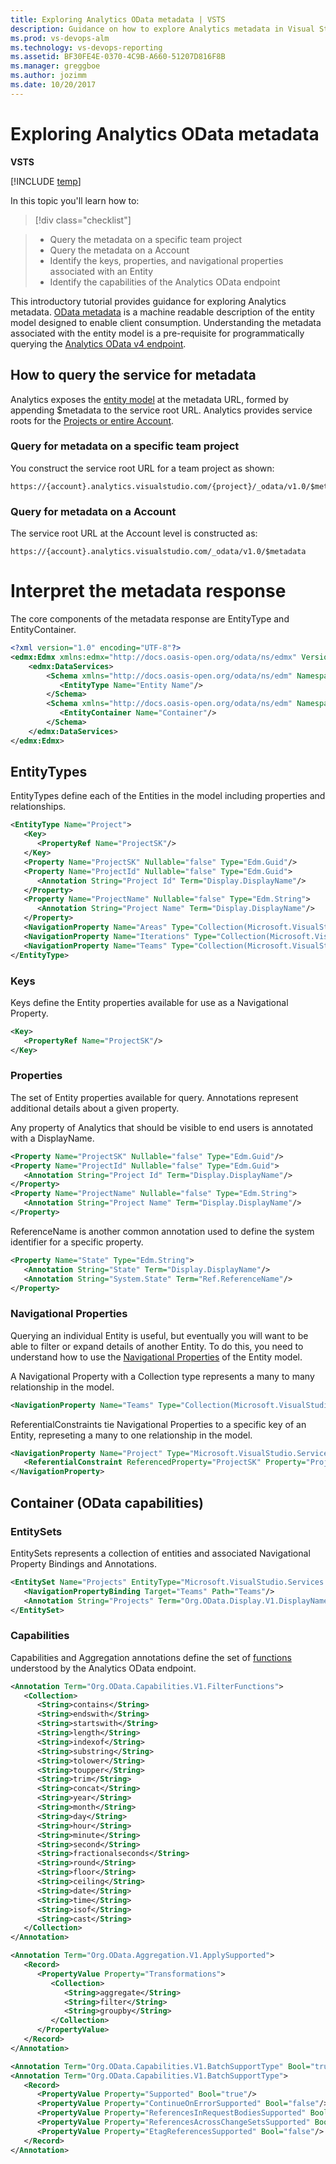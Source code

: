```yaml
---
title: Exploring Analytics OData metadata | VSTS  
description: Guidance on how to explore Analytics metadata in Visual Studio Team Services (VSTS). 
ms.prod: vs-devops-alm
ms.technology: vs-devops-reporting
ms.assetid: BF30FE4E-0370-4C9B-A660-51207D816F8B
ms.manager: greggboe
ms.author: jozimm
ms.date: 10/20/2017
---
```


# Exploring Analytics OData metadata

**VSTS**

[!INCLUDE [temp](../_shared/analytics-preview.md)]

In this topic you'll learn how to:
>[!div class="checklist"]

>* Query the metadata on a specific team project
>* Query the metadata on a Account
>* Identify the keys, properties, and navigational properties associated with an Entity
>* Identify the capabilities of the Analytics OData endpoint

This introductory tutorial provides guidance for exploring Analytics metadata.  [OData metadata](http://docs.oasis-open.org/odata/odata/v4.0/errata03/os/complete/part3-csdl/odata-v4.0-errata03-os-part3-csdl-complete.html#_Toc453752662) is a machine readable description of the entity model designed to enable client consumption. Understanding the metadata associated with the entity model is a pre-requisite for programmatically querying the [Analytics OData v4 endpoint](data-model-analytics-service.md).

## How to query the service for metadata
Analytics exposes the [entity model](http://docs.oasis-open.org/odata/odata/v4.0/errata03/os/complete/part3-csdl/odata-v4.0-errata03-os-part3-csdl-complete.html#_Toc453752500) at the metadata URL, formed by appending $metadata to the service root URL. Analytics provides service roots for the [Projects or entire Account](account-scoped-queries.md).


### Query for metadata on a specific team project
You construct the service root URL for a team project as shown:

```
https://{account}.analytics.visualstudio.com/{project}/_odata/v1.0/$metadata
```


### Query for metadata on a Account
The service root URL at the Account level is constructed as:

```
https://{account}.analytics.visualstudio.com/_odata/v1.0/$metadata
```

# Interpret the metadata response
The core components of the metadata response are EntityType and EntityContainer.

```XML
<?xml version="1.0" encoding="UTF-8"?>
<edmx:Edmx xmlns:edmx="http://docs.oasis-open.org/odata/ns/edmx" Version="4.0">
    <edmx:DataServices>
        <Schema xmlns="http://docs.oasis-open.org/odata/ns/edm" Namespace="Microsoft.VisualStudio.Services.Analytics.Model">
           <EntityType Name="Entity Name"/>
        </Schema>
        <Schema xmlns="http://docs.oasis-open.org/odata/ns/edm" Namespace="Default">
           <EntityContainer Name="Container"/>
        </Schema>
    </edmx:DataServices>
</edmx:Edmx>
```

## EntityTypes
EntityTypes define each of the Entities in the model including properties and relationships. 

```XML
<EntityType Name="Project">
   <Key>
      <PropertyRef Name="ProjectSK"/>
   </Key>
   <Property Name="ProjectSK" Nullable="false" Type="Edm.Guid"/>
   <Property Name="ProjectId" Nullable="false" Type="Edm.Guid">
      <Annotation String="Project Id" Term="Display.DisplayName"/>
   </Property>
   <Property Name="ProjectName" Nullable="false" Type="Edm.String">
      <Annotation String="Project Name" Term="Display.DisplayName"/>
   </Property>
   <NavigationProperty Name="Areas" Type="Collection(Microsoft.VisualStudio.Services.Analytics.Model.Area)"/>
   <NavigationProperty Name="Iterations" Type="Collection(Microsoft.VisualStudio.Services.Analytics.Model.Iteration)"/>
   <NavigationProperty Name="Teams" Type="Collection(Microsoft.VisualStudio.Services.Analytics.Model.Team)"/>
</EntityType>
```

### Keys
Keys define the Entity properties available for use as a Navigational Property.

```XML
<Key>
   <PropertyRef Name="ProjectSK"/>
</Key>
```

### Properties
The set of Entity properties available for query. Annotations represent additional details about a given property. 

Any property of Analytics that should be visible to end users is annotated with a DisplayName.

```XML
<Property Name="ProjectSK" Nullable="false" Type="Edm.Guid"/>
<Property Name="ProjectId" Nullable="false" Type="Edm.Guid">
   <Annotation String="Project Id" Term="Display.DisplayName"/>
</Property>
<Property Name="ProjectName" Nullable="false" Type="Edm.String">
   <Annotation String="Project Name" Term="Display.DisplayName"/>
</Property>
```

ReferenceName is another common annotation used to define the system identifier for a specific property.

```XML
<Property Name="State" Type="Edm.String">
   <Annotation String="State" Term="Display.DisplayName"/>
   <Annotation String="System.State" Term="Ref.ReferenceName"/>
</Property>
```

### Navigational Properties
Querying an individual Entity is useful, but eventually you will want to be able to filter or expand details of another Entity. To do this, you need to understand how to use the [Navigational Properties](data-model-analytics-service.md) of the Entity model. 

A Navigational Property with a Collection type represents a many to many relationship in the model.

```XML
<NavigationProperty Name="Teams" Type="Collection(Microsoft.VisualStudio.Services.Analytics.Model.Team)"/>
```

ReferentialConstraints tie Navigational Properties to a specific key of an Entity, represeting a many to one relationship in the model.

```XML
<NavigationProperty Name="Project" Type="Microsoft.VisualStudio.Services.Analytics.Model.Project">
   <ReferentialConstraint ReferencedProperty="ProjectSK" Property="ProjectSK"/>
</NavigationProperty>
```

## Container (OData capabilities)

### EntitySets
EntitySets represents a collection of entities and associated Navigational Property Bindings and Annotations.

```XML
<EntitySet Name="Projects" EntityType="Microsoft.VisualStudio.Services.Analytics.Model.Project">
   <NavigationPropertyBinding Target="Teams" Path="Teams"/>
   <Annotation String="Projects" Term="Org.OData.Display.V1.DisplayName"/>
</EntitySet>
```

### Capabilities
Capabilities and Aggregation annotations define the set of [functions](../extend-analytics/odata-supported-features) understood by the Analytics OData endpoint.

```XML
<Annotation Term="Org.OData.Capabilities.V1.FilterFunctions">
   <Collection>
      <String>contains</String>
      <String>endswith</String>
      <String>startswith</String>
      <String>length</String>
      <String>indexof</String>
      <String>substring</String>
      <String>tolower</String>
      <String>toupper</String>
      <String>trim</String>
      <String>concat</String>
      <String>year</String>
      <String>month</String>
      <String>day</String>
      <String>hour</String>
      <String>minute</String>
      <String>second</String>
      <String>fractionalseconds</String>
      <String>round</String>
      <String>floor</String>
      <String>ceiling</String>
      <String>date</String>
      <String>time</String>
      <String>isof</String>
      <String>cast</String>
   </Collection>
</Annotation>
```

```XML
<Annotation Term="Org.OData.Aggregation.V1.ApplySupported">
   <Record>
      <PropertyValue Property="Transformations">
         <Collection>
            <String>aggregate</String>
            <String>filter</String>
            <String>groupby</String>
         </Collection>
      </PropertyValue>
   </Record>
</Annotation>
```

```XML
<Annotation Term="Org.OData.Capabilities.V1.BatchSupportType" Bool="true"/>
<Annotation Term="Org.OData.Capabilities.V1.BatchSupportType">
   <Record>
      <PropertyValue Property="Supported" Bool="true"/>
      <PropertyValue Property="ContinueOnErrorSupported" Bool="false"/>
      <PropertyValue Property="ReferencesInRequestBodiesSupported" Bool="false"/>
      <PropertyValue Property="ReferencesAcrossChangeSetsSupported" Bool="false"/>
      <PropertyValue Property="EtagReferencesSupported" Bool="false"/>
   </Record>
</Annotation>
```